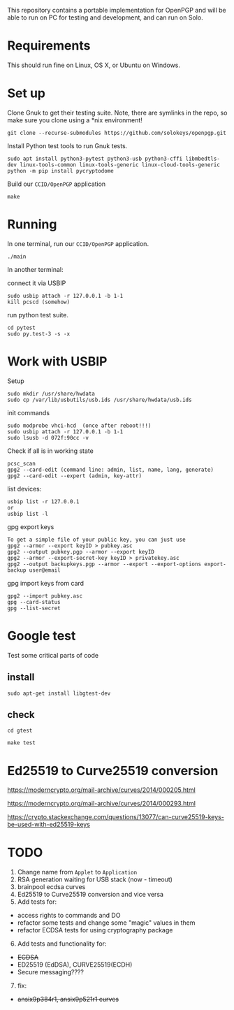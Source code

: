 This repository contains a portable implementation for OpenPGP and will be
able to run on PC for testing and development, and can run on Solo.

# Requirements

This should run fine on Linux, OS X, or Ubuntu on Windows.

# Set up

Clone Gnuk to get their testing suite.  Note, there are symlinks in the repo, so
make sure you clone using a \*nix environment!

```
git clone --recurse-submodules https://github.com/solokeys/openpgp.git
```

Install Python test tools to run Gnuk tests.

```
sudo apt install python3-pytest python3-usb python3-cffi libmbedtls-dev linux-tools-common linux-tools-generic linux-cloud-tools-generic
python -m pip install pycryptodome
```

Build our `CCID/OpenPGP` application

```
make
```

# Running

In one terminal, run our `CCID/OpenPGP` application.

```
./main
```

In another terminal: 

connect it via USBIP

```
sudo usbip attach -r 127.0.0.1 -b 1-1
kill pcscd (somehow)
```

run python test suite.

```
cd pytest 
sudo py.test-3 -s -x
```

# Work with USBIP

Setup
```
sudo mkdir /usr/share/hwdata
sudo cp /var/lib/usbutils/usb.ids /usr/share/hwdata/usb.ids
```

init commands
```
sudo modprobe vhci-hcd  (once after reboot!!!)
sudo usbip attach -r 127.0.0.1 -b 1-1
sudo lsusb -d 072f:90cc -v
```

Check if all is in working state

```
pcsc_scan
gpg2 --card-edit (command line: admin, list, name, lang, generate)
gpg2 --card-edit --expert (admin, key-attr)
```

list devices:
```
usbip list -r 127.0.0.1
or
usbip list -l
```

gpg export keys
```
To get a simple file of your public key, you can just use 
gpg2 --armor --export keyID > pubkey.asc
gpg2 --output pubkey.pgp --armor --export keyID
gpg2 --armor --export-secret-key keyID > privatekey.asc
gpg2 --output backupkeys.pgp --armor --export --export-options export-backup user@email
```

gpg import keys from card
```
gpg2 --import pubkey.asc
gpg --card-status
gpg --list-secret
```

# Google test

Test some critical parts of code

## install

`sudo apt-get install libgtest-dev`

## check

`cd gtest`

`make test`

# Ed25519 to Curve25519 conversion

https://moderncrypto.org/mail-archive/curves/2014/000205.html

https://moderncrypto.org/mail-archive/curves/2014/000293.html

https://crypto.stackexchange.com/questions/13077/can-curve25519-keys-be-used-with-ed25519-keys

# TODO

1. Change name from `Applet` to `Application`
2. RSA generation waiting for USB stack (now - timeout)
3. brainpool ecdsa curves
4. Ed25519 to Curve25519 conversion and vice versa
5. Add tests for:
  - access rights to commands and DO
  - refactor some tests and change some "magic" values in them
  - refactor ECDSA tests for using cryptography package
6. Add tests and functionality for:
  - ~~ECDSA~~
  - ED25519 (EdDSA), CURVE25519(ECDH)
  - Secure messaging????
7. fix:
  - ~~ansix9p384r1, ansix9p521r1 curves~~

